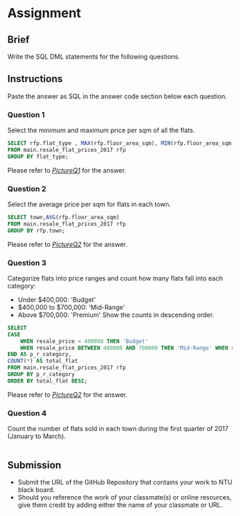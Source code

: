 # Assignment

## Brief

Write the SQL DML statements for the following questions.

## Instructions

Paste the answer as SQL in the answer code section below each question.

### Question 1

Select the minimum and maximum price per sqm of all the flats.

```sql
SELECT rfp.flat_type , MAX(rfp.floor_area_sqm), MIN(rfp.floor_area_sqm) 
FROM main.resale_flat_prices_2017 rfp
GROUP BY flat_type;
```
Please refer to *[PictureQ1](https://github.com/pinghar/5m-data-1.4-sql-basic-dml/blob/main/PictureforQ1(1.4).png)* for the answer.
### Question 2

Select the average price per sqm for flats in each town.

```sql
SELECT town,AVG(rfp.floor_area_sqm) 
FROM main.resale_flat_prices_2017 rfp
GROUP BY rfp.town;
```
Please refer to *[PictureQ2](https://github.com/pinghar/5m-data-1.4-sql-basic-dml/blob/main/PictureforQ2(1.4).png)* for the answer.
### Question 3

Categorize flats into price ranges and count how many flats fall into each category:

- Under $400,000: 'Budget'
- $400,000 to $700,000: 'Mid-Range'
- Above $700,000: 'Premium'
  Show the counts in descending order.

```sql
SELECT
CASE 
	WHEN resale_price < 400000 THEN 'Budget' 
	WHEN resale_price BETWEEN 400000 AND 700000 THEN 'Mid-Range' WHEN resale_price > 700000 THEN 'Premium'
END AS p_r_category,
COUNT(*) AS total_flat
FROM main.resale_flat_prices_2017 rfp
GROUP BY p_r_category
ORDER BY total_flat DESC;
```
Please refer to *[PictureQ2](https://github.com/pinghar/5m-data-1.4-sql-basic-dml/blob/main/PictureforQ2(1.4).png)* for the answer.
### Question 4

Count the number of flats sold in each town during the first quarter of 2017 (January to March).

```sql

```

## Submission

- Submit the URL of the GitHub Repository that contains your work to NTU black board.
- Should you reference the work of your classmate(s) or online resources, give them credit by adding either the name of your classmate or URL.
